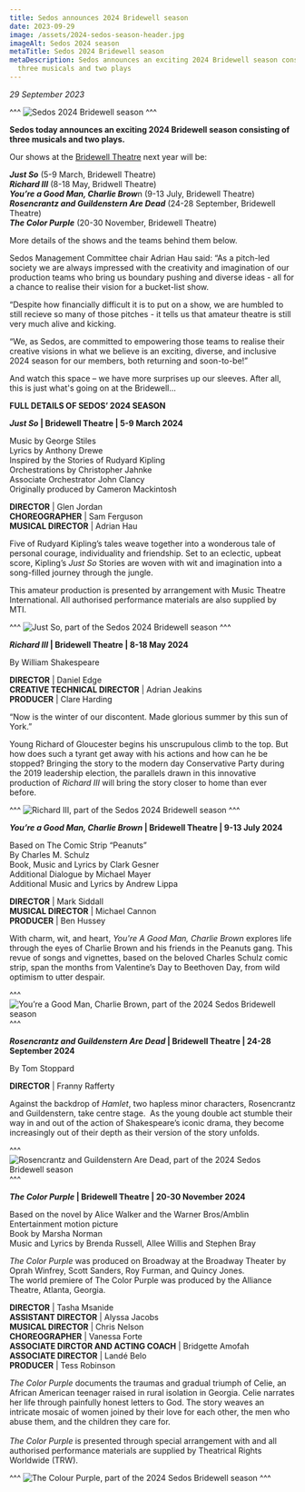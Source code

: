 ```yaml
---
title: Sedos announces 2024 Bridewell season
date: 2023-09-29
image: /assets/2024-sedos-season-header.jpg
imageAlt: Sedos 2024 season
metaTitle: Sedos 2024 Bridewell season
metaDescription: Sedos announces an exciting 2024 Bridewell season consisting of
  three musicals and two plays
---
```

*29 September 2023*

^^^
![Sedos 2024 Bridewell season](/assets/2024-season-announce-wide.png)
^^^ 

**Sedos today announces an exciting 2024 Bridewell season consisting of three musicals and two plays.**

Our shows at the [Bridewell Theatre](https://www.sedos.co.uk/venues/bridewell) next year will be:

***Just So*** (5-9 March, Bridewell Theatre)\
***Richard III*** (8-18 May, Bridwell Theatre)\
***You’re a Good Man, Charlie Brow***n (9-13 July, Bridewell Theatre)\
***Rosencrantz and Guildenstern Are Dead*** (24-28 September, Bridewell Theatre)\
***The Color Purple*** (20-30 November, Bridewell Theatre)

More details of the shows and the teams behind them below. 

Sedos Management Committee chair Adrian Hau said: “As a pitch-led society we are always impressed with the creativity and imagination of our production teams who bring us boundary pushing and diverse ideas - all for a chance to realise their vision for a bucket-list show. 

“Despite how financially difficult it is to put on a show, we are humbled to still recieve so many of those pitches - it tells us that amateur theatre is still very much alive and kicking.

“We, as Sedos, are committed to empowering those teams to realise their creative visions in what we believe is an exciting, diverse, and inclusive 2024 season for our members, both returning and soon-to-be!”

And watch this space – we have more surprises up our sleeves. After all, this is just what's going on at the Bridewell... 

**FULL DETAILS OF SEDOS’ 2024 SEASON**

***Just So* | Bridewell Theatre | 5-9 March 2024** 

Music by George Stiles\
Lyrics by Anthony Drewe\
Inspired by the Stories of Rudyard Kipling\
Orchestrations by Christopher Jahnke\
Associate Orchestrator John Clancy\
Originally produced by Cameron Mackintosh 

**DIRECTOR** | Glen Jordan\
**CHOREOGRAPHER** | Sam Ferguson\
**MUSICAL DIRECTOR** | Adrian Hau

Five of Rudyard Kipling’s tales weave together into a wonderous tale of personal courage, individuality and friendship. Set to an eclectic, upbeat score, Kipling’s *Just So* Stories are woven with wit and imagination into a song-filled journey through the jungle.

This amateur production is presented by arrangement with Music Theatre International. All authorised performance materials are also supplied by MTI.

^^^
![Just So, part of the Sedos 2024 Bridewell season](/assets/just-so.jpg)
^^^ 

***Richard III* | Bridewell Theatre | 8-18 May 2024** 

By William Shakespeare

**DIRECTOR** | Daniel Edge\
**CREATIVE TECHNICAL DIRECTOR** | Adrian Jeakins\
**PRODUCER** | Clare Harding

“Now is the winter of our discontent. Made glorious summer by this sun of York.” 

Young Richard of Gloucester begins his unscrupulous climb to the top. But how does such a tyrant get away with his actions and how can he be stopped? Bringing the story to the modern day Conservative Party during the 2019 leadership election, the parallels drawn in this innovative production of *Richard III* will bring the story closer to home than ever before. 

^^^
![Richard III, part of the Sedos 2024 Bridewell season](/assets/richard-iii.jpg)
^^^ 

***You’re a Good Man, Charlie Brown* | Bridewell Theatre | 9-13 July 2024** 

Based on The Comic Strip “Peanuts” \
By Charles M. Schulz\
Book, Music and Lyrics by Clark Gesner\
Additional Dialogue by Michael Mayer\
Additional Music and Lyrics by Andrew Lippa

**DIRECTOR** | Mark Siddall\
**MUSICAL DIRECTOR** | Michael Cannon\
**PRODUCER** | Ben Hussey

With charm, wit, and heart, *You're A Good Man, Charlie Brown* explores life through the eyes of Charlie Brown and his friends in the Peanuts gang. This revue of songs and vignettes, based on the beloved Charles Schulz comic strip, span the months from Valentine’s Day to Beethoven Day, from wild optimism to utter despair. 

^^^
![You’re a Good Man, Charlie Brown, part of the 2024 Sedos Bridewell season](/assets/charlie-brown.jpg)
^^^ 

***Rosencrantz and Guildenstern Are Dead* | Bridewell Theatre | 24-28 September 2024** 

By Tom Stoppard

**DIRECTOR** | Franny Rafferty 

Against the backdrop of *Hamlet*, two hapless minor characters, Rosencrantz and Guildenstern, take centre stage.  As the young double act stumble their way in and out of the action of Shakespeare’s iconic drama, they become increasingly out of their depth as their version of the story unfolds.

^^^
![Rosencrantz and Guildenstern Are Dead, part of the 2024 Sedos Bridewell season](/assets/rosen.jpg)
^^^ 

***The Color Purple* | Bridewell Theatre | 20-30 November 2024**

Based on the novel by Alice Walker and the Warner Bros/Amblin Entertainment motion picture \
Book by Marsha Norman\
Music and Lyrics by Brenda Russell, Allee Willis and Stephen Bray

*The Color Purple* was produced on Broadway at the Broadway Theater by Oprah Winfrey, Scott Sanders, Roy Furman, and Quincy Jones. \
The world premiere of The Color Purple was produced by the Alliance Theatre, Atlanta, Georgia.

**DIRECTOR** | Tasha Msanide\
**ASSISTANT DIRECTOR** | Alyssa Jacobs\
**MUSICAL DIRECTOR** | Chris Nelson\
**CHOREOGRAPHER** | Vanessa Forte\
**ASSOCIATE DIRCTOR AND ACTING COACH** | Bridgette Amofah\
**ASSOCIATE DIRECTOR** | Landé Belo\
**PRODUCER** | Tess Robinson 

*The Color Purple* documents the traumas and gradual triumph of Celie, an African American teenager raised in rural isolation in Georgia. Celie narrates her life through painfully honest letters to God. The story weaves an intricate mosaic of women joined by their love for each other, the men who abuse them, and the children they care for.\
\
*The Color Purple* is presented through special arrangement with and all authorised performance materials are supplied by Theatrical Rights Worldwide (TRW).

^^^
![The Colour Purple, part of the 2024 Sedos Bridewell season](/assets/colourpurp.jpg)
^^^